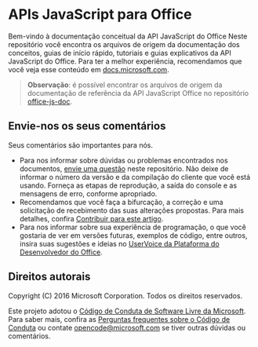 # <a name="office-javascript-apis"></a>APIs JavaScript para Office

Bem-vindo à documentação conceitual da API JavaScript do Office Neste repositório você encontra os arquivos de origem da documentação dos conceitos, guias de início rápido, tutoriais e guias explicativos da API JavaScript do Office. Para ter a melhor experiência, recomendamos que você veja esse conteúdo em [docs.microsoft.com](https://docs.microsoft.com/pt-br/office/dev/add-ins/).

> **Observação**: é possível encontrar os arquivos de origem da documentação de referência da API JavaScript Office no repositório [office-js-doc](https://github.com/OfficeDev/office-js-docs).

## <a name="give-us-your-feedback"></a>Envie-nos os seus comentários

Seus comentários são importantes para nós. 
* Para nos informar sobre dúvidas ou problemas encontrados nos documentos, [envie uma questão](https://github.com/OfficeDev/office-js-docs-pr/issues) neste repositório. Não deixe de informar o número da versão e da compilação do cliente que você está usando. Forneça as etapas de reprodução, a saída do console e as mensagens de erro, conforme apropriado. 
* Recomendamos que você faça a bifurcação, a correção e uma solicitação de recebimento das suas alterações propostas. Para mais detalhes, confira [Contribuir para este artigo](Contributing.md). 
* Para nos informar sobre sua experiência de programação, o que você gostaria de ver em versões futuras, exemplos de código, entre outros, insira suas sugestões e ideias no [UserVoice da Plataforma do Desenvolvedor do Office](https://officespdev.uservoice.com/).

## <a name="copyright"></a>Direitos autorais

Copyright (C) 2016 Microsoft Corporation. Todos os direitos reservados.


Este projeto adotou o [Código de Conduta de Software Livre da Microsoft](https://opensource.microsoft.com/codeofconduct/). Para saber mais, confira as [Perguntas frequentes sobre o Código de Conduta](https://opensource.microsoft.com/codeofconduct/faq/) ou contate [opencode@microsoft.com](mailto:opencode@microsoft.com) se tiver outras dúvidas ou comentários.
